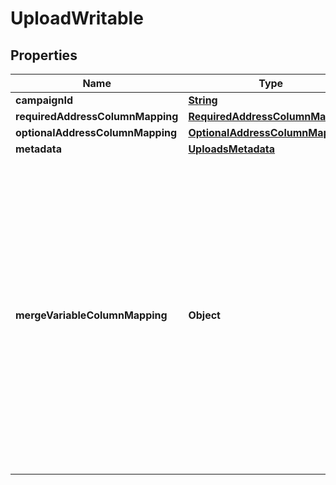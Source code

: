 

# UploadWritable


## Properties

Name | Type | Description | Notes
------------ | ------------- | ------------- | -------------
**campaignId** | [**String**](String.md) |  | 
**requiredAddressColumnMapping** | [**RequiredAddressColumnMapping**](RequiredAddressColumnMapping.md) |  |  [optional]
**optionalAddressColumnMapping** | [**OptionalAddressColumnMapping**](OptionalAddressColumnMapping.md) |  |  [optional]
**metadata** | [**UploadsMetadata**](UploadsMetadata.md) |  |  [optional]
**mergeVariableColumnMapping** | **Object** | The mapping of column headers in your file to the merge variables present in your creative. See our &lt;a href&#x3D;\&quot;https://help.lob.com/print-and-mail/building-a-mail-strategy/campaign-or-triggered-sends/campaign-audience-guide#step-3-map-merge-variable-data-if-applicable-7\&quot; target&#x3D;\&quot;_blank\&quot;&gt;Campaign Audience Guide&lt;/a&gt; for additional details. &lt;br /&gt;If a merge variable has the same \&quot;name\&quot; as a \&quot;key\&quot; in the &#x60;requiredAddressColumnMapping&#x60; or &#x60;optionalAddressColumnMapping&#x60; objects, then they **CANNOT** have a different value in this object. If a different value is provided, then when the campaign is processing it will get overwritten with the mapped value present in the &#x60;requiredAddressColumnMapping&#x60; or &#x60;optionalAddressColumnMapping&#x60; objects. |  [optional]



